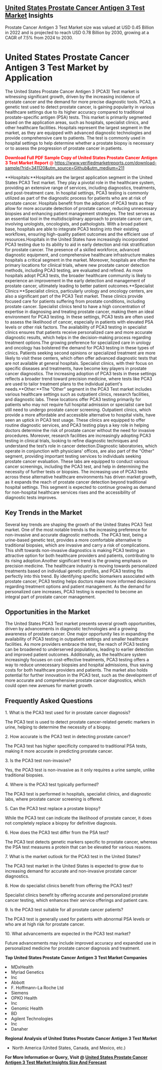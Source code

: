 <h2><a href="https://www.verifiedmarketreports.com/download-sample/?rid=341120&amp;utm_source=Github&amp;utm_medium=211" target="_blank">United States Prostate Cancer Antigen 3 Test Market</a> Insights</h2><p>Prostate Cancer Antigen 3 Test Market size was valued at USD 0.45 Billion in 2022 and is projected to reach USD 0.78 Billion by 2030, growing at a CAGR of 7.5% from 2024 to 2030.</p><p><h1>United States Prostate Cancer Antigen 3 Test Market by Application</h1>The United States Prostate Cancer Antigen 3 (PCA3) Test market is witnessing significant growth, driven by the increasing incidence of prostate cancer and the demand for more precise diagnostic tools. PCA3, a genetic test used to detect prostate cancer, is gaining popularity in various healthcare settings due to its higher accuracy compared to traditional prostate-specific antigen (PSA) tests. This market is primarily segmented based on the application areas, such as hospitals, specialist clinics, and other healthcare facilities. Hospitals represent the largest segment in the market, as they are equipped with advanced diagnostic technologies and provide comprehensive care to patients. The test is commonly used in hospital settings to help determine whether a prostate biopsy is necessary or to assess the progression of prostate cancer in patients.<p><p><span class=""><span style="color: #ff0000;"><strong>Download Full PDF Sample Copy of United States Prostate Cancer Antigen 3 Test Market Report</strong> @ </span><a href="https://www.verifiedmarketreports.com/download-sample/?rid=341120&amp;utm_source=Github&amp;utm_medium=211" target="_blank">https://www.verifiedmarketreports.com/download-sample/?rid=341120&amp;utm_source=Github&amp;utm_medium=211</a></span></p></p>**Hospitals:**Hospitals are the largest application segment in the United States PCA3 Test market. They play a pivotal role in the healthcare system, providing an extensive range of services, including diagnostics, treatments, and post-treatment care. In hospital settings, PCA3 testing is commonly utilized as part of the diagnostic process for patients who are at risk of prostate cancer. Hospitals benefit from the adoption of PCA3 tests as they allow for more accurate detection of prostate cancer, reducing unnecessary biopsies and enhancing patient management strategies. The test serves as an essential tool in the multidisciplinary approach to prostate cancer care, involving urologists, oncologists, and pathologists. With a broad patient base, hospitals are able to integrate PCA3 testing into their existing workflows, ensuring high-quality patient outcomes and the efficient use of resources.Hospitals in the United States have increasingly incorporated PCA3 testing due to its ability to aid in early detection and risk stratification for prostate cancer. The presence of a skilled workforce, advanced diagnostic equipment, and comprehensive healthcare infrastructure makes hospitals a critical segment in the market. Moreover, hospitals are often the primary locations for clinical trials, where new prostate cancer detection methods, including PCA3 testing, are evaluated and refined. As more hospitals adopt PCA3 tests, the broader healthcare community is likely to experience an improvement in the early detection and management of prostate cancer, ultimately leading to better patient outcomes.**Specialist Clinics:**Specialist clinics, particularly urology and oncology centers, are also a significant part of the PCA3 Test market. These clinics provide focused care for patients suffering from prostate conditions, including prostate cancer. Specialist clinics tend to have a high concentration of expertise in diagnosing and treating prostate cancer, making them an ideal environment for PCA3 testing. In these settings, PCA3 tests are often used to assess the likelihood of cancer, especially in patients with elevated PSA levels or other risk factors. The availability of PCA3 testing in specialist clinics ensures that patients receive personalized care and more accurate diagnostic results, which helps in the decision-making process regarding treatment options.The growing preference for specialized care in urology and oncology has bolstered the demand for PCA3 testing in these types of clinics. Patients seeking second opinions or specialized treatment are more likely to visit these centers, which often offer advanced diagnostic tests that are not available at general hospitals. Specialist clinics, with their focus on specific diseases and treatments, have become key players in prostate cancer diagnostics. The increasing adoption of PCA3 tests in these settings reflects a broader trend toward precision medicine, where tests like PCA3 are used to tailor treatment plans to the individual patient's needs.**Other:**The "Other" segment in the PCA3 Test market includes various healthcare settings such as outpatient clinics, research facilities, and diagnostic labs. These locations offer PCA3 testing primarily for patients who may not require full hospital admission or specialist care but still need to undergo prostate cancer screening. Outpatient clinics, which provide a more affordable and accessible alternative to hospital visits, have seen an uptick in PCA3 test usage. These clinics are equipped to offer routine diagnostic services, and PCA3 testing plays a key role in helping doctors determine the risk of prostate cancer without the need for invasive procedures. Moreover, research facilities are increasingly adopting PCA3 testing in clinical trials, looking to refine diagnostic techniques and understand the test’s role in cancer detection.Diagnostic laboratories, which operate in conjunction with physicians' offices, are also part of the "Other" segment, providing important testing services to individuals seeking prostate cancer evaluation. These labs are equipped to conduct various cancer screenings, including the PCA3 test, and help in determining the necessity of further tests or biopsies. The increasing use of PCA3 tests across these alternative healthcare environments has driven market growth, as it expands the reach of prostate cancer detection beyond traditional hospital settings. This segment is expected to continue growing as demand for non-hospital healthcare services rises and the accessibility of diagnostic tests improves.<h2>Key Trends in the Market</h2>Several key trends are shaping the growth of the United States PCA3 Test market. One of the most notable trends is the increasing preference for non-invasive and accurate diagnostic methods. The PCA3 test, being a urine-based genetic test, provides a more comfortable alternative to traditional biopsies, which are invasive and carry a risk of complications. This shift towards non-invasive diagnostics is making PCA3 testing an attractive option for both healthcare providers and patients, contributing to its rising adoption.Another significant trend is the growing emphasis on precision medicine. The healthcare industry is moving towards personalized treatments based on individual genetic profiles, and PCA3 testing fits perfectly into this trend. By identifying specific biomarkers associated with prostate cancer, PCA3 testing helps doctors make more informed decisions regarding treatment options and patient management. As the demand for personalized care increases, PCA3 testing is expected to become an integral part of prostate cancer management.<h2>Opportunities in the Market</h2>The United States PCA3 Test market presents several growth opportunities, driven by advancements in diagnostic technologies and a growing awareness of prostate cancer. One major opportunity lies in expanding the availability of PCA3 testing in outpatient settings and smaller healthcare facilities. As more providers embrace the test, the reach of PCA3 testing can be broadened to underserved populations, leading to earlier detection and improved patient outcomes. Additionally, as the healthcare system increasingly focuses on cost-effective treatments, PCA3 testing offers a way to reduce unnecessary biopsies and hospital admissions, thus saving costs for both healthcare providers and patients. The market also holds potential for further innovation in the PCA3 test, such as the development of more accurate and comprehensive prostate cancer diagnostics, which could open new avenues for market growth.<h2>Frequently Asked Questions</h2><p>1. What is the PCA3 test used for in prostate cancer diagnosis?</p><p>The PCA3 test is used to detect prostate cancer-related genetic markers in urine, helping to determine the necessity of a biopsy.</p><p>2. How accurate is the PCA3 test in detecting prostate cancer?</p><p>The PCA3 test has higher specificity compared to traditional PSA tests, making it more accurate in predicting prostate cancer.</p><p>3. Is the PCA3 test non-invasive?</p><p>Yes, the PCA3 test is non-invasive as it only requires a urine sample, unlike traditional biopsies.</p><p>4. Where is the PCA3 test typically performed?</p><p>The PCA3 test is performed in hospitals, specialist clinics, and diagnostic labs, where prostate cancer screening is offered.</p><p>5. Can the PCA3 test replace a prostate biopsy?</p><p>While the PCA3 test can indicate the likelihood of prostate cancer, it does not completely replace a biopsy for definitive diagnosis.</p><p>6. How does the PCA3 test differ from the PSA test?</p><p>The PCA3 test detects genetic markers specific to prostate cancer, whereas the PSA test measures a protein that can be elevated for various reasons.</p><p>7. What is the market outlook for the PCA3 test in the United States?</p><p>The PCA3 test market in the United States is expected to grow due to increasing demand for accurate and non-invasive prostate cancer diagnostics.</p><p>8. How do specialist clinics benefit from offering the PCA3 test?</p><p>Specialist clinics benefit by offering accurate and personalized prostate cancer testing, which enhances their service offerings and patient care.</p><p>9. Is the PCA3 test suitable for all prostate cancer patients?</p><p>The PCA3 test is generally used for patients with abnormal PSA levels or who are at high risk for prostate cancer.</p><p>10. What advancements are expected in the PCA3 test market?</p><p>Future advancements may include improved accuracy and expanded use in personalized medicine for prostate cancer diagnosis and treatment.</p></p><p><strong>Top United States Prostate Cancer Antigen 3 Test Market Companies</strong></p><div data-test-id=""><p><li>MDxHealth</li><li> Myriad Genetics</li><li> Inc</li><li> Abbott</li><li> F. Hoffmann-La Roche Ltd</li><li> Siemens</li><li> OPKO Health</li><li> Inc</li><li> Genomic Health</li><li> BD</li><li> Agilent Technologies</li><li> Inc</li><li> Danaher</li></p><div><strong>Regional Analysis of&nbsp;United States Prostate Cancer Antigen 3 Test Market</strong></div><ul><li dir="ltr"><p dir="ltr">North America&nbsp;(United States, Canada, and Mexico, etc.)</p></li></ul><p><strong>For More Information or Query, Visit @&nbsp;</strong><strong><a href="https://www.verifiedmarketreports.com/product/prostate-cancer-antigen-3-test-market/?utm_source=Github&amp;utm_medium=211" target="_blank">United States Prostate Cancer Antigen 3 Test Market Insights Size And Forecast</a></strong></p></div>
